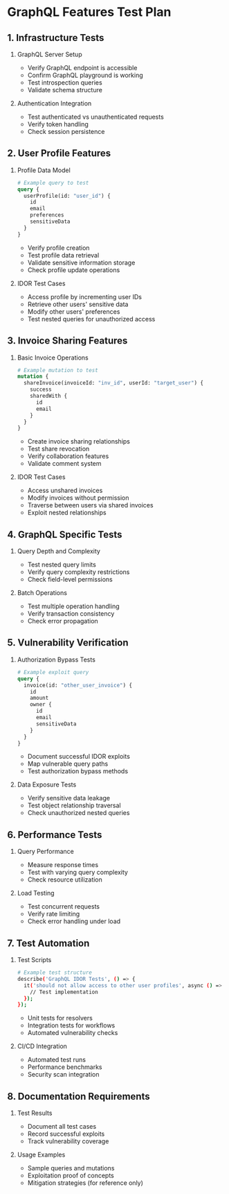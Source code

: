 # GraphQL Features Test Plan

## 1. Infrastructure Tests
1. GraphQL Server Setup
   - Verify GraphQL endpoint is accessible
   - Confirm GraphQL playground is working
   - Test introspection queries
   - Validate schema structure

2. Authentication Integration
   - Test authenticated vs unauthenticated requests
   - Verify token handling
   - Check session persistence

## 2. User Profile Features
1. Profile Data Model
   ```graphql
   # Example query to test
   query {
     userProfile(id: "user_id") {
       id
       email
       preferences
       sensitiveData
     }
   }
   ```
   - Verify profile creation
   - Test profile data retrieval
   - Validate sensitive information storage
   - Check profile update operations

2. IDOR Test Cases
   - Access profile by incrementing user IDs
   - Retrieve other users' sensitive data
   - Modify other users' preferences
   - Test nested queries for unauthorized access

## 3. Invoice Sharing Features
1. Basic Invoice Operations
   ```graphql
   # Example mutation to test
   mutation {
     shareInvoice(invoiceId: "inv_id", userId: "target_user") {
       success
       sharedWith {
         id
         email
       }
     }
   }
   ```
   - Create invoice sharing relationships
   - Test share revocation
   - Verify collaboration features
   - Validate comment system

2. IDOR Test Cases
   - Access unshared invoices
   - Modify invoices without permission
   - Traverse between users via shared invoices
   - Exploit nested relationships

## 4. GraphQL Specific Tests
1. Query Depth and Complexity
   - Test nested query limits
   - Verify query complexity restrictions
   - Check field-level permissions

2. Batch Operations
   - Test multiple operation handling
   - Verify transaction consistency
   - Check error propagation

## 5. Vulnerability Verification
1. Authorization Bypass Tests
   ```graphql
   # Example exploit query
   query {
     invoice(id: "other_user_invoice") {
       id
       amount
       owner {
         id
         email
         sensitiveData
       }
     }
   }
   ```
   - Document successful IDOR exploits
   - Map vulnerable query paths
   - Test authorization bypass methods

2. Data Exposure Tests
   - Verify sensitive data leakage
   - Test object relationship traversal
   - Check unauthorized nested queries

## 6. Performance Tests
1. Query Performance
   - Measure response times
   - Test with varying query complexity
   - Check resource utilization

2. Load Testing
   - Test concurrent requests
   - Verify rate limiting
   - Check error handling under load

## 7. Test Automation
1. Test Scripts
   ```bash
   # Example test structure
   describe('GraphQL IDOR Tests', () => {
     it('should not allow access to other user profiles', async () => {
       // Test implementation
     });
   });
   ```
   - Unit tests for resolvers
   - Integration tests for workflows
   - Automated vulnerability checks

2. CI/CD Integration
   - Automated test runs
   - Performance benchmarks
   - Security scan integration

## 8. Documentation Requirements
1. Test Results
   - Document all test cases
   - Record successful exploits
   - Track vulnerability coverage

2. Usage Examples
   - Sample queries and mutations
   - Exploitation proof of concepts
   - Mitigation strategies (for reference only) 